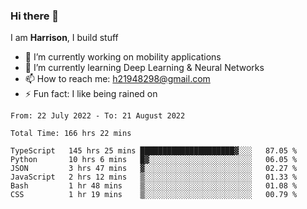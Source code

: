 ### Hi there 👋

I am **Harrison**, I build stuff 

<!--
**drogon98/drogon98** is a ✨ _special_ ✨ repository because its `README.md` (this file) appears on your GitHub profile.

Here are some ideas to get you started:

- 🔭 I’m currently working on ...
- 🌱 I’m currently learning ...
- 👯 I’m looking to collaborate on ...
- 🤔 I’m looking for help with ...
- 💬 Ask me about ...
- 📫 How to reach me: ...
- 😄 Pronouns: ...
- ⚡ Fun fact: ...
-->
<!--[![Anurag's GitHub stats](https://github-readme-stats.vercel.app/api?username=drogon98&theme=merko&show_icons=true)](https://github.com/anuraghazra/github-readme-stats)-->

- 🔭 I’m currently working on mobility applications
- 🌱 I’m currently learning Deep Learning & Neural Networks
- 📫 How to reach me: h21948298@gmail.com
- ⚡ Fun fact: I like being rained on

<!--START_SECTION:waka-->

```text
From: 22 July 2022 - To: 21 August 2022

Total Time: 166 hrs 22 mins

TypeScript   145 hrs 25 mins █████████████████████▓░░░   87.05 %
Python       10 hrs 6 mins   █▓░░░░░░░░░░░░░░░░░░░░░░░   06.05 %
JSON         3 hrs 47 mins   ▓░░░░░░░░░░░░░░░░░░░░░░░░   02.27 %
JavaScript   2 hrs 12 mins   ▒░░░░░░░░░░░░░░░░░░░░░░░░   01.33 %
Bash         1 hr 48 mins    ▒░░░░░░░░░░░░░░░░░░░░░░░░   01.08 %
CSS          1 hr 19 mins    ▒░░░░░░░░░░░░░░░░░░░░░░░░   00.79 %
```

<!--END_SECTION:waka-->
